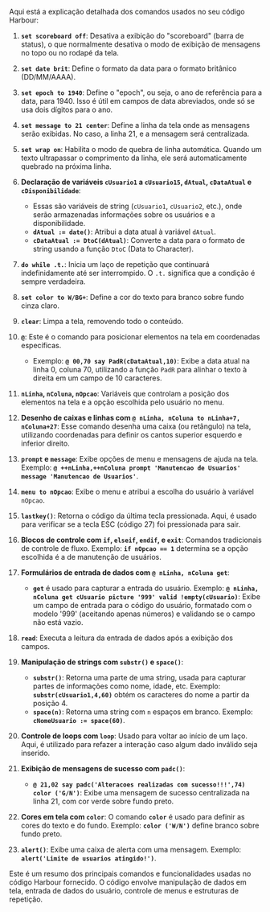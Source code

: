 Aqui está a explicação detalhada dos comandos usados no seu código Harbour:

1. **`set scoreboard off`**: Desativa a exibição do "scoreboard" (barra de status), o que normalmente desativa o modo de exibição de mensagens no topo ou no rodapé da tela.

2. **`set date brit`**: Define o formato da data para o formato britânico (DD/MM/AAAA).

3. **`set epoch to 1940`**: Define o "epoch", ou seja, o ano de referência para a data, para 1940. Isso é útil em campos de data abreviados, onde só se usa dois dígitos para o ano.

4. **`set message to 21 center`**: Define a linha da tela onde as mensagens serão exibidas. No caso, a linha 21, e a mensagem será centralizada.

5. **`set wrap on`**: Habilita o modo de quebra de linha automática. Quando um texto ultrapassar o comprimento da linha, ele será automaticamente quebrado na próxima linha.

6. **Declaração de variáveis `cUsuario1` a `cUsuario15`, `dAtual`, `cDataAtual` e `cDisponibilidade`**:
   - Essas são variáveis de string (`cUsuario1`, `cUsuario2`, etc.), onde serão armazenadas informações sobre os usuários e a disponibilidade.
   - **`dAtual := date()`**: Atribui a data atual à variável `dAtual`.
   - **`cDataAtual := DtoC(dAtual)`**: Converte a data para o formato de string usando a função `DtoC` (Data to Character).

7. **`do while .t.`**: Inicia um laço de repetição que continuará indefinidamente até ser interrompido. O `.t.` significa que a condição é sempre verdadeira.

8. **`set color to W/BG+`**: Define a cor do texto para branco sobre fundo cinza claro.

9. **`clear`**: Limpa a tela, removendo todo o conteúdo.

10. **`@`**: Este é o comando para posicionar elementos na tela em coordenadas específicas.
    - Exemplo: **`@ 00,70 say PadR(cDataAtual,10)`**: Exibe a data atual na linha 0, coluna 70, utilizando a função `PadR` para alinhar o texto à direita em um campo de 10 caracteres.

11. **`nLinha`, `nColuna`, `nOpcao`**: Variáveis que controlam a posição dos elementos na tela e a opção escolhida pelo usuário no menu.

12. **Desenho de caixas e linhas com `@ nLinha, nColuna to nLinha+7, nColuna+27`**: Esse comando desenha uma caixa (ou retângulo) na tela, utilizando coordenadas para definir os cantos superior esquerdo e inferior direito.

13. **`prompt` e `message`**: Exibe opções de menu e mensagens de ajuda na tela. Exemplo: **`@ ++nLinha,++nColuna prompt 'Manutencao de Usuarios' message 'Manutencao de Usuarios'`**.

14. **`menu to nOpcao`**: Exibe o menu e atribui a escolha do usuário à variável `nOpcao`.

15. **`lastkey()`**: Retorna o código da última tecla pressionada. Aqui, é usado para verificar se a tecla ESC (código 27) foi pressionada para sair.

16. **Blocos de controle com `if`, `elseif`, `endif`, e `exit`**: Comandos tradicionais de controle de fluxo. Exemplo: **`if nOpcao == 1`** determina se a opção escolhida é a de manutenção de usuários.

17. **Formulários de entrada de dados com `@ nLinha, nColuna get`**:
    - **`get`** é usado para capturar a entrada do usuário. Exemplo: **`@ nLinha, nColuna get cUsuario picture '999' valid !empty(cUsuario)`**: Exibe um campo de entrada para o código do usuário, formatado com o modelo '999' (aceitando apenas números) e validando se o campo não está vazio.

18. **`read`**: Executa a leitura da entrada de dados após a exibição dos campos.

19. **Manipulação de strings com `substr()` e `space()`**:
    - **`substr()`**: Retorna uma parte de uma string, usada para capturar partes de informações como nome, idade, etc. Exemplo: **`substr(cUsuario1,4,60)`** obtém os caracteres do nome a partir da posição 4.
    - **`space(n)`**: Retorna uma string com `n` espaços em branco. Exemplo: **`cNomeUsuario := space(60)`**.

20. **Controle de loops com `loop`**: Usado para voltar ao início de um laço. Aqui, é utilizado para refazer a interação caso algum dado inválido seja inserido.

21. **Exibição de mensagens de sucesso com `padc()`**:
    - **`@ 21,02 say padc('Alteracoes realizadas com sucesso!!!',74) color ('G/N')`**: Exibe uma mensagem de sucesso centralizada na linha 21, com cor verde sobre fundo preto.

22. **Cores em tela com `color`**: O comando **`color`** é usado para definir as cores do texto e do fundo. Exemplo: **`color ('W/N')`** define branco sobre fundo preto.

23. **`alert()`**: Exibe uma caixa de alerta com uma mensagem. Exemplo: **`alert('Limite de usuarios atingido!')`**.

Este é um resumo dos principais comandos e funcionalidades usadas no código Harbour fornecido. O código envolve manipulação de dados em tela, entrada de dados do usuário, controle de menus e estruturas de repetição.